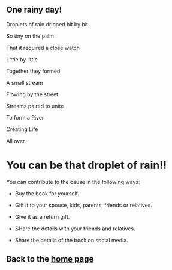## One rainy day!

Droplets of rain dripped bit by bit

So tiny on the palm 

That it required a close watch

Little by little 

Together they formed

A small stream 

Flowing by the street 

Streams paired to unite

To form a River

Creating Life

All over.

# You can be that droplet of rain!!

You can contribute to the cause in the following ways:

- Buy the book for yourself.

- Gift it to your spouse, kids, parents, friends or relatives.

- Give it as a return gift.

- SHare the details with your friends and relatives.

- Share the details of the book on social media.


## Back to the [home page](README.md)

